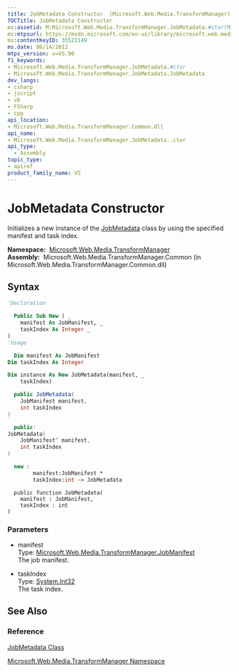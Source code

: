 ```yaml
---
title: JobMetadata Constructor  (Microsoft.Web.Media.TransformManager)
TOCTitle: JobMetadata Constructor
ms:assetid: M:Microsoft.Web.Media.TransformManager.JobMetadata.#ctor(Microsoft.Web.Media.TransformManager.JobManifest,System.Int32)
ms:mtpsurl: https://msdn.microsoft.com/en-us/library/microsoft.web.media.transformmanager.jobmetadata.jobmetadata(v=VS.90)
ms:contentKeyID: 35521149
ms.date: 06/14/2012
mtps_version: v=VS.90
f1_keywords:
- Microsoft.Web.Media.TransformManager.JobMetadata.#ctor
- Microsoft.Web.Media.TransformManager.JobMetadata.JobMetadata
dev_langs:
- csharp
- jscript
- vb
- FSharp
- cpp
api_location:
- Microsoft.Web.Media.TransformManager.Common.dll
api_name:
- Microsoft.Web.Media.TransformManager.JobMetadata..ctor
api_type:
  - Assembly
topic_type:
- apiref
product_family_name: VS
---
```


# JobMetadata Constructor

Initializes a new instance of the [JobMetadata](jobmetadata-class-microsoft-web-media-transformmanager.md) class by using the specified manifest and task index.

**Namespace:**  [Microsoft.Web.Media.TransformManager](microsoft-web-media-transformmanager-namespace.md)  
**Assembly:**  Microsoft.Web.Media.TransformManager.Common (in Microsoft.Web.Media.TransformManager.Common.dll)

## Syntax

```vb
'Declaration

  Public Sub New ( _
    manifest As JobManifest, _
    taskIndex As Integer _
)
'Usage

  Dim manifest As JobManifest
Dim taskIndex As Integer

Dim instance As New JobMetadata(manifest, _
    taskIndex)
```

```csharp
  public JobMetadata(
    JobManifest manifest,
    int taskIndex
)
```

```cpp
  public:
JobMetadata(
    JobManifest^ manifest, 
    int taskIndex
)
```

``` fsharp
  new : 
        manifest:JobManifest * 
        taskIndex:int -> JobMetadata
```

```jscript
  public function JobMetadata(
    manifest : JobManifest, 
    taskIndex : int
)
```

### Parameters

  - manifest  
    Type: [Microsoft.Web.Media.TransformManager.JobManifest](jobmanifest-class-microsoft-web-media-transformmanager.md)  
    The job manifest.  

<!-- end list -->

  - taskIndex  
    Type: [System.Int32](https://msdn.microsoft.com/library/td2s409d)  
    The task index.  

## See Also

### Reference

[JobMetadata Class](jobmetadata-class-microsoft-web-media-transformmanager.md)

[Microsoft.Web.Media.TransformManager Namespace](microsoft-web-media-transformmanager-namespace.md)

